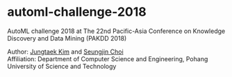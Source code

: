 # automl-challenge-2018
AutoML challenge 2018 at The 22nd Pacific-Asia Conference on Knowledge Discovery and Data Mining (PAKDD 2018)

Author: [Jungtaek Kim](http://mlg.postech.ac.kr/~jtkim/) and [Seungjin Choi](http://mlg.postech.ac.kr/~seungjin/)\
Affiliation: Department of Computer Science and Engineering, Pohang University of Science and Technology
